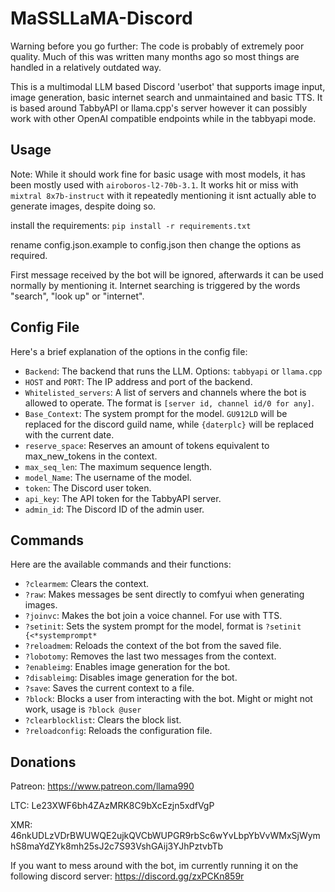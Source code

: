 
# MaSSLLaMA-Discord
Warning before you go further: The code is probably of extremely poor quality. Much of this was written many months ago so most things are handled in a relatively outdated way.

This is a multimodal LLM based Discord 'userbot' that supports image input, image generation, basic internet search and unmaintained and basic TTS.
It is based around TabbyAPI or llama.cpp's server however it can possibly work with other OpenAI compatible endpoints while in the tabbyapi mode.

## Usage

Note: 
While it should work fine for basic usage with most models, it has been mostly used with `airoboros-l2-70b-3.1`. It works hit or miss with `mixtral 8x7b-instruct` with it repeatedly mentioning it isnt actually able to generate images, despite doing so.

install the requirements:
`pip install -r requirements.txt`

rename config.json.example to config.json then change the options as required.

First message received by the bot will be ignored, afterwards it can be used normally by mentioning it.
Internet searching is triggered by the words "search", "look up" or "internet".
## Config File 

Here's a brief explanation of the options in the config file:

- `Backend`: The backend that runs the LLM. Options: `tabbyapi` or `llama.cpp`
- `HOST` and `PORT`: The IP address and port of the backend.
- `Whitelisted_servers`: A list of servers and channels where the bot is allowed to operate. The format is `[server id, channel id/0 for any]`.
- `Base_Context`: The system prompt for the model. `GU912LD` will be replaced for the discord guild name, while `{daterplc}` will be replaced with the current date.
- `reserve_space`: Reserves an amount of tokens equivalent to max_new_tokens in the context.
- `max_seq_len`: The maximum sequence length.
- `model_Name`: The username of the model.
- `token`: The Discord user token.
- `api_key`: The API token for the TabbyAPI server.
- `admin_id`: The Discord ID of the admin user.

## Commands

Here are the available commands and their functions:

- `?clearmem`: Clears the context.
- `?raw`: Makes messages be sent directly to comfyui when generating images.
- `?joinvc`: Makes the bot join a voice channel. For use with TTS.
- `?setinit`: Sets the system prompt for the model, format is `?setinit {<*systemprompt*`
- `?reloadmem`: Reloads the context of the bot from the saved file.
- `?lobotomy`: Removes the last two messages from the context.
- `?enableimg`: Enables image generation for the bot.
- `?disableimg`: Disables image generation for the bot.
- `?save`: Saves the current context to a file.
- `?block`: Blocks a user from interacting with the bot. Might or might not work, usage is `?block @user`
- `?clearblocklist`: Clears the block list.
- `?reloadconfig`: Reloads the configuration file.

## Donations

Patreon: https://www.patreon.com/llama990

LTC: Le23XWF6bh4ZAzMRK8C9bXcEzjn5xdfVgP

XMR: 46nkUDLzVDrBWUWQE2ujkQVCbWUPGR9rbSc6wYvLbpYbVvWMxSjWymhS8maYdZYk8mh25sJ2c7S93VshGAij3YJhPztvbTb

If you want to mess around with the bot, im currently running it on the following discord server:
https://discord.gg/zxPCKn859r
